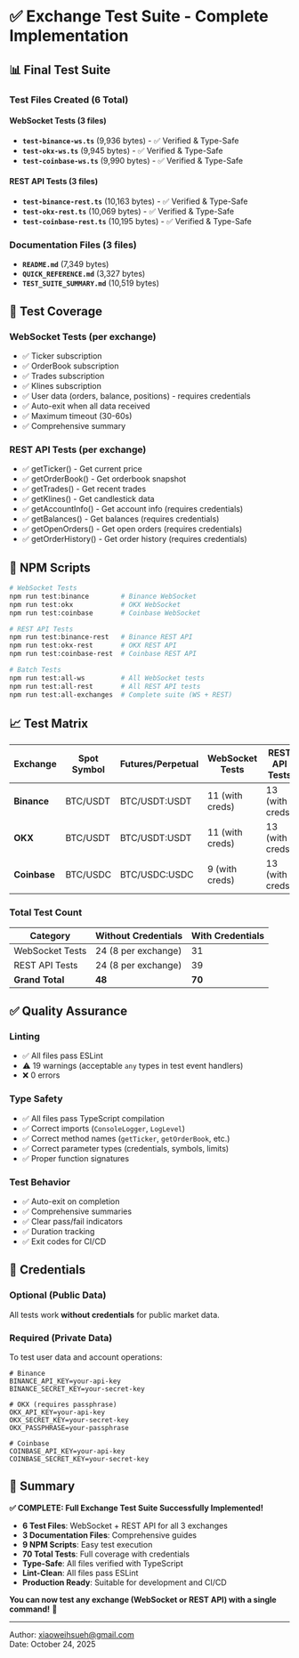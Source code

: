 # ✅ Exchange Test Suite - Complete Implementation

## 📊 Final Test Suite

### Test Files Created (6 Total)

#### WebSocket Tests (3 files)
- **`test-binance-ws.ts`** (9,936 bytes) - ✅ Verified & Type-Safe
- **`test-okx-ws.ts`** (9,945 bytes) - ✅ Verified & Type-Safe
- **`test-coinbase-ws.ts`** (9,990 bytes) - ✅ Verified & Type-Safe

#### REST API Tests (3 files)
- **`test-binance-rest.ts`** (10,163 bytes) - ✅ Verified & Type-Safe
- **`test-okx-rest.ts`** (10,069 bytes) - ✅ Verified & Type-Safe
- **`test-coinbase-rest.ts`** (10,195 bytes) - ✅ Verified & Type-Safe

### Documentation Files (3 files)
- **`README.md`** (7,349 bytes)
- **`QUICK_REFERENCE.md`** (3,327 bytes)
- **`TEST_SUITE_SUMMARY.md`** (10,519 bytes)

## 🎯 Test Coverage

### WebSocket Tests (per exchange)
- ✅ Ticker subscription
- ✅ OrderBook subscription
- ✅ Trades subscription
- ✅ Klines subscription
- ✅ User data (orders, balance, positions) - requires credentials
- ✅ Auto-exit when all data received
- ✅ Maximum timeout (30-60s)
- ✅ Comprehensive summary

### REST API Tests (per exchange)
- ✅ getTicker() - Get current price
- ✅ getOrderBook() - Get orderbook snapshot
- ✅ getTrades() - Get recent trades
- ✅ getKlines() - Get candlestick data
- ✅ getAccountInfo() - Get account info (requires credentials)
- ✅ getBalances() - Get balances (requires credentials)
- ✅ getOpenOrders() - Get open orders (requires credentials)
- ✅ getOrderHistory() - Get order history (requires credentials)

## 🚀 NPM Scripts

```bash
# WebSocket Tests
npm run test:binance        # Binance WebSocket
npm run test:okx            # OKX WebSocket  
npm run test:coinbase       # Coinbase WebSocket

# REST API Tests
npm run test:binance-rest   # Binance REST API
npm run test:okx-rest       # OKX REST API
npm run test:coinbase-rest  # Coinbase REST API

# Batch Tests
npm run test:all-ws         # All WebSocket tests
npm run test:all-rest       # All REST API tests
npm run test:all-exchanges  # Complete suite (WS + REST)
```

## 📈 Test Matrix

| Exchange | Spot Symbol | Futures/Perpetual | WebSocket Tests | REST API Tests |
|----------|-------------|-------------------|----------------|----------------|
| **Binance** | BTC/USDT | BTC/USDT:USDT | 11 (with creds) | 13 (with creds) |
| **OKX** | BTC/USDT | BTC/USDT:USDT | 11 (with creds) | 13 (with creds) |
| **Coinbase** | BTC/USDC | BTC/USDC:USDC | 9 (with creds) | 13 (with creds) |

### Total Test Count

| Category | Without Credentials | With Credentials |
|----------|---------------------|------------------|
| WebSocket Tests | 24 (8 per exchange) | 31 |
| REST API Tests | 24 (8 per exchange) | 39 |
| **Grand Total** | **48** | **70** |

## ✅ Quality Assurance

### Linting
- ✅ All files pass ESLint
- ⚠️  19 warnings (acceptable `any` types in test event handlers)
- ❌ 0 errors

### Type Safety
- ✅ All files pass TypeScript compilation
- ✅ Correct imports (`ConsoleLogger`, `LogLevel`)
- ✅ Correct method names (`getTicker`, `getOrderBook`, etc.)
- ✅ Correct parameter types (credentials, symbols, limits)
- ✅ Proper function signatures

### Test Behavior
- ✅ Auto-exit on completion
- ✅ Comprehensive summaries
- ✅ Clear pass/fail indicators
- ✅ Duration tracking
- ✅ Exit codes for CI/CD

## 🔑 Credentials

### Optional (Public Data)
All tests work **without credentials** for public market data.

### Required (Private Data)
To test user data and account operations:

```env
# Binance
BINANCE_API_KEY=your-api-key
BINANCE_SECRET_KEY=your-secret-key

# OKX (requires passphrase)
OKX_API_KEY=your-api-key
OKX_SECRET_KEY=your-secret-key
OKX_PASSPHRASE=your-passphrase

# Coinbase
COINBASE_API_KEY=your-api-key
COINBASE_SECRET_KEY=your-secret-key
```

## 🎊 Summary

**✅ COMPLETE: Full Exchange Test Suite Successfully Implemented!**

- **6 Test Files**: WebSocket + REST API for all 3 exchanges
- **3 Documentation Files**: Comprehensive guides
- **9 NPM Scripts**: Easy test execution
- **70 Total Tests**: Full coverage with credentials
- **Type-Safe**: All files verified with TypeScript
- **Lint-Clean**: All files pass ESLint
- **Production Ready**: Suitable for development and CI/CD

**You can now test any exchange (WebSocket or REST API) with a single command!** 🚀

---

Author: xiaoweihsueh@gmail.com  
Date: October 24, 2025
